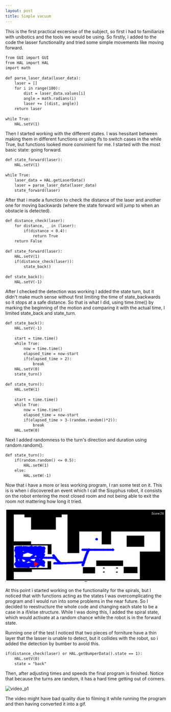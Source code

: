 ```yaml
---
layout: post
title: Simple vacuum
---
```

This is the first practical excersise of the subject, so first i had to
familiarize with unibotics and the tools we would be using. So firstly, i added
to the code the lasser functionality and tried some simple movements like moving
forward.

```
from GUI import GUI
from HAL import HAL
import math

def parse_laser_data(laser_data):
    laser = []
    for i in range(180):
        dist = laser_data.values[i]
        angle = math.radians(i)
        laser += [(dist, angle)]
    return laser

while True:
    HAL.setV(1)
```

Then I started working with the different states. I was hessitant between making
them in different functions or using ifs to switch cases in the while True, but
functions looked more convinient for me. I started with the most basic state:
going forward.

```
def state_forward(laser):
    HAL.setV(1)

while True:
    laser_data = HAL.getLaserData()
    laser = parse_laser_data(laser_data)
    state_forward(laser)
```

After that i made a function to check the distance of the laser and another
one for moving backwards (where the state forward will jump to when an obstacle
is detected).

```
def distance_check(laser):
    for distance, _ in (laser):
        if(distance < 0.4):
            return True
    return False

def state_forward(laser):
    HAL.setV(1)
    if(distance_check(laser)):
        state_back()
    
def state_back():
    HAL.setV(-1)
```

After I checked the detection was working I added the state turn, but it didn't
make much sense without first limiting the time of state_backwards so it stops
at a safe distance. So that is what I did, using time.time() by marking the
beginning of the motion and comparing it with the actual time, I limited
state_back and state_turn.

```
def state_back():
    HAL.setV(-1)
    
    start = time.time()
    while True:
        now = time.time()
        elapsed_time = now-start
        if(elapsed_time > 2):
            break
    HAL.setV(0)
    state_turn()

def state_turn():
    HAL.setW(1)
    
    start = time.time()
    while True:
        now = time.time()
        elapsed_time = now-start
        if(elapsed_time > 3-(random.random()*2)):
            break
    HAL.setW(0)
```

Next I added randomness to the turn's direction and duration using random.random().

```
def state_turn():
    if(random.random() <= 0.5):
        HAL.setW(1)
    else:
        HAL.setW(-1)
```

Now that i have a more or less working program, I ran some test on it. This is
is when i discovered an event which I call the Sisyphus robot, it consists on
the robot entering the most closed room and not being able to exit the room
not mattering how long it tried.

![sisyphus](../images/sisyphus.png)

At this point i started working on the functionality for the spirals, but I 
noticed that with functions acting as the states I was overcomplicating the
program and I would run into some problems in the near future. So I decided to
reestructure the whole code and changing each state to be a case in a if/else
structure. While I was doing this, I added the spiral state, which would
activate at a random chance while the robot is in the forward state.

Running one of the test I noticed that two pieces of forniture have a thin layer
that the lasser is unable to detect, but it collides with the robot, so i added
the detection by bumber to avoid this.

```
if(distance_check(laser) or HAL.getBumperData().state == 1):
    HAL.setV(0)
    state = "back"
```

Then, after adjusting times and speeds the final program is finished. Notice
that because the turns are random, it has a hard time getting out of corners.

![video_p1]([blob:https://urjc-my.sharepoint.com/c2398650-1c04-4d4f-8c70-cd5b695f901f](https://urjc-my.sharepoint.com/:i:/r/personal/p_sanchezf_2021_alumnos_urjc_es/Documents/video_p1.gif?csf=1&web=1&e=YjLdJT)https://urjc-my.sharepoint.com/:i:/r/personal/p_sanchezf_2021_alumnos_urjc_es/Documents/video_p1.gif?csf=1&web=1&e=YjLdJT)

The video might have bad quality due to filming it while running the program
and then having converted it into a gif.
